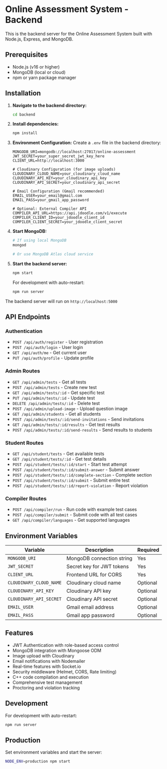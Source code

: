 # Online Assessment System - Backend

This is the backend server for the Online Assessment System built with Node.js, Express, and MongoDB.

## Prerequisites

- Node.js (v16 or higher)
- MongoDB (local or cloud)
- npm or yarn package manager

## Installation

1. **Navigate to the backend directory:**
   ```bash
   cd backend
   ```

2. **Install dependencies:**
   ```bash
   npm install
   ```

3. **Environment Configuration:**
   Create a `.env` file in the backend directory:
   ```env
   MONGODB_URI=mongodb://localhost:27017/online-assessment
   JWT_SECRET=your_super_secret_jwt_key_here
   CLIENT_URL=http://localhost:3000

   # Cloudinary Configuration (for image uploads)
   CLOUDINARY_CLOUD_NAME=your_cloudinary_cloud_name
   CLOUDINARY_API_KEY=your_cloudinary_api_key
   CLOUDINARY_API_SECRET=your_cloudinary_api_secret

   # Email Configuration (Gmail recommended)
   EMAIL_USER=your_email@gmail.com
   EMAIL_PASS=your_gmail_app_password

   # Optional: External Compiler API
   COMPILER_API_URL=https://api.jdoodle.com/v1/execute
   COMPILER_CLIENT_ID=your_jdoodle_client_id
   COMPILER_CLIENT_SECRET=your_jdoodle_client_secret
   ```

4. **Start MongoDB:**
   ```bash
   # If using local MongoDB
   mongod
   
   # Or use MongoDB Atlas cloud service
   ```

5. **Start the backend server:**
   ```bash
   npm start
   ```

   For development with auto-restart:
   ```bash
   npm run server
   ```

The backend server will run on `http://localhost:5000`

## API Endpoints

### Authentication
- `POST /api/auth/register` - User registration
- `POST /api/auth/login` - User login
- `GET /api/auth/me` - Get current user
- `PUT /api/auth/profile` - Update profile

### Admin Routes
- `GET /api/admin/tests` - Get all tests
- `POST /api/admin/tests` - Create new test
- `GET /api/admin/tests/:id` - Get specific test
- `PUT /api/admin/tests/:id` - Update test
- `DELETE /api/admin/tests/:id` - Delete test
- `POST /api/admin/upload-image` - Upload question image
- `GET /api/admin/students` - Get all students
- `POST /api/admin/tests/:id/send-invitations` - Send invitations
- `GET /api/admin/tests/:id/results` - Get test results
- `POST /api/admin/tests/:id/send-results` - Send results to students

### Student Routes
- `GET /api/student/tests` - Get available tests
- `GET /api/student/tests/:id` - Get test details
- `POST /api/student/tests/:id/start` - Start test attempt
- `POST /api/student/tests/:id/submit-answer` - Submit answer
- `POST /api/student/tests/:id/complete-section` - Complete section
- `POST /api/student/tests/:id/submit` - Submit entire test
- `POST /api/student/tests/:id/report-violation` - Report violation

### Compiler Routes
- `POST /api/compiler/run` - Run code with example test cases
- `POST /api/compiler/submit` - Submit code with all test cases
- `GET /api/compiler/languages` - Get supported languages

## Environment Variables

| Variable | Description | Required |
|----------|-------------|----------|
| `MONGODB_URI` | MongoDB connection string | Yes |
| `JWT_SECRET` | Secret key for JWT tokens | Yes |
| `CLIENT_URL` | Frontend URL for CORS | Yes |
| `CLOUDINARY_CLOUD_NAME` | Cloudinary cloud name | Optional |
| `CLOUDINARY_API_KEY` | Cloudinary API key | Optional |
| `CLOUDINARY_API_SECRET` | Cloudinary API secret | Optional |
| `EMAIL_USER` | Gmail email address | Optional |
| `EMAIL_PASS` | Gmail app password | Optional |

## Features

- JWT Authentication with role-based access control
- MongoDB integration with Mongoose ODM
- Image upload with Cloudinary
- Email notifications with Nodemailer
- Real-time features with Socket.io
- Security middleware (Helmet, CORS, Rate limiting)
- C++ code compilation and execution
- Comprehensive test management
- Proctoring and violation tracking

## Development

For development with auto-restart:
```bash
npm run server
```

## Production

Set environment variables and start the server:
```bash
NODE_ENV=production npm start
```